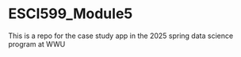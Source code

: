 # ESCI599_Module5
This is a repo for the case study app in the 2025 spring data science program at WWU 

